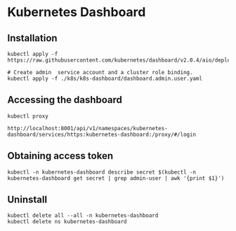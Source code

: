 # Kubernetes Dashboard

## Installation

```
kubectl apply -f https://raw.githubusercontent.com/kubernetes/dashboard/v2.0.4/aio/deploy/recommended.yaml

# Create admin  service account and a cluster role binding.
kubectl apply -f ./k8s/k8s-dashboard/dashboard.admin.user.yaml
```

## Accessing the dashboard

```
kubectl proxy

http://localhost:8001/api/v1/namespaces/kubernetes-dashboard/services/https:kubernetes-dashboard:/proxy/#/login
```

## Obtaining access token
```
kubectl -n kubernetes-dashboard describe secret $(kubectl -n kubernetes-dashboard get secret | grep admin-user | awk '{print $1}')
```


## Uninstall

```
kubectl delete all --all -n kubernetes-dashboard
kubectl delete ns kubernetes-dashboard
```